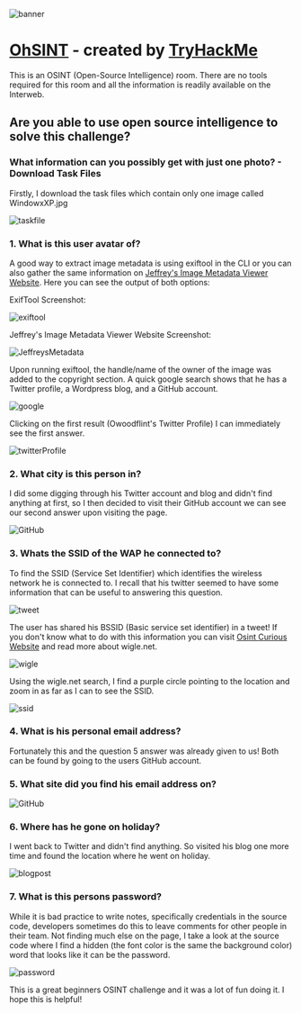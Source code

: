 ![banner](https://github.com/JMMoseley/THM-Writeups/blob/main/OhSINT/Images/banner.png)

# [OhSINT](https://tryhackme.com/room/ohsint)  - created by [TryHackMe](https://tryhackme.com)

This is an OSINT (Open-Source Intelligence) room. There are no tools required for this room and
all the information is readily available on the Interweb. 

## Are you able to use open source intelligence to solve this challenge?

### What information can you possibly get with just one photo? - Download Task Files 

Firstly, I download the task files which contain only one image called WindowxXP.jpg

![taskfile](https://github.com/JMMoseley/THM-Writeups/blob/main/OhSINT/Images/WindowsXP.jpg)

### 1. What is this user avatar of?
A good way to extract image metadata is using exiftool in the CLI or you can also gather the same information on [Jeffrey's Image Metadata Viewer Website](http://exif.regex.info/exif.cgi). Here you can see the output of both options:

ExifTool Screenshot:

![exiftool](https://github.com/JMMoseley/THM-Writeups/blob/main/OhSINT/Images/exiftool.png)

Jeffrey's Image Metadata Viewer Website Screenshot:

![JeffreysMetadata](https://github.com/JMMoseley/THM-Writeups/blob/main/OhSINT/Images/Jeffrey's%20Image%20Metadata%20screenshot.png)

Upon running exiftool, the handle/name of the owner of the image was added to the copyright section. A quick google search shows that he has a Twitter profile, a Wordpress blog, and a GitHub account.

![google](https://github.com/JMMoseley/THM-Writeups/blob/main/OhSINT/Images/googleresults.png)

Clicking on the first result (Owoodflint's Twitter Profile) I can immediately see the first answer. 

![twitterProfile](https://github.com/JMMoseley/THM-Writeups/blob/main/OhSINT/Images/TwitterProfile.png)

### 2. What city is this person in?
I did some digging through his Twitter account and blog and didn't find anything at first, so I then decided to visit their GitHub account we can see our second answer upon visiting the page.

![GitHub](https://github.com/JMMoseley/THM-Writeups/blob/main/OhSINT/Images/github.png)

### 3. Whats the SSID of the WAP he connected to?
To find the SSID (Service Set Identifier) which identifies the wireless network he is connected to. I recall that his twitter seemed to have some information that can be useful to answering this question.  

![tweet](https://github.com/JMMoseley/THM-Writeups/blob/main/OhSINT/Images/BSSIDTweet.png)

The user has shared his BSSID (Basic service set identifier) in a tweet! If you don't know what to do with this information you can visit [Osint Curious Website](https://osintcurio.us/2019/01/15/tracking-all-the-wifi-things/) and read more about wigle.net. 

![wigle](https://github.com/JMMoseley/THM-Writeups/blob/main/OhSINT/Images/wiglescreenshot.pngg)

Using the wigle.net search, I find a purple circle pointing to the location and zoom in as far as I can to see the SSID.

![ssid](https://github.com/JMMoseley/THM-Writeups/blob/main/OhSINT/Images/ssid.png)

### 4. What is his personal email address?
Fortunately this and the question 5 answer was already given to us! Both can be found by going to the users GitHub account.

### 5. What site did you find his email address on?

![GitHub](https://github.com/JMMoseley/THM-Writeups/blob/main/OhSINT/Images/github.png)

### 6. Where has he gone on holiday?

I went back to Twitter and didn't find anything. So visited his blog one more time and found the location where he went on holiday.

![blogpost](https://github.com/JMMoseley/THM-Writeups/blob/main/OhSINT/Images/blogscreenshot.png)

### 7. What is this persons password?
While it is bad practice to write notes, specifically credentials in the source code, developers sometimes do this to leave comments for other people in their team. Not finding much else on the page, I take a look at the source code where I find a hidden (the font color is the same the background color) word that looks like it can be the password.  

![password](https://github.com/JMMoseley/THM-Writeups/blob/main/OhSINT/Images/password.png)

This is a great beginners OSINT challenge and it was a lot of fun doing it. I hope this is helpful!
